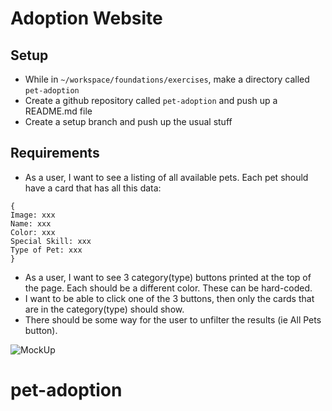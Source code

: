 # Adoption Website

## Setup
* While in `~/workspace/foundations/exercises`, make a directory called `pet-adoption`
* Create a github repository called `pet-adoption` and push up a README.md file
* Create a setup branch and push up the usual stuff

## Requirements

- As a user, I want to see a listing of all available pets. Each pet should have a card that has all this data:
```
{
Image: xxx
Name: xxx
Color: xxx
Special Skill: xxx
Type of Pet: xxx
}
```
- As a user, I want to see 3 category(type) buttons printed at the top of the page. Each should be a different color. These can be hard-coded.
- I want to be able to click one of the 3 buttons, then only the cards that are in the category(type) should show.
- There should be some way for the user to unfilter the results (ie All Pets button).


![MockUp](MockUp.png)
# pet-adoption
